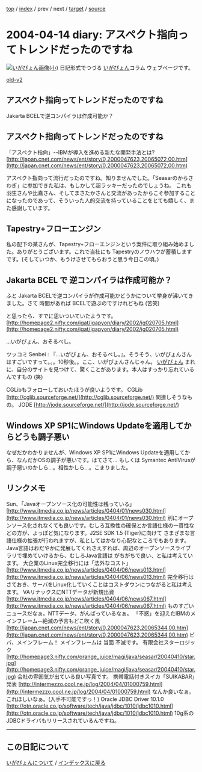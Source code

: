 [top](https://igapyon.github.io/diary/) 
 / [index](https://igapyon.github.io/diary/2004/index.html) 
 / prev 
 / next 
 / [target](https://igapyon.github.io/diary/2004/ig040414.html) 
 / [source](https://github.com/igapyon/diary/blob/gh-pages/2004/ig040414.html.src.md) 

2004-04-14 diary: アスペクト指向ってトレンドだったのですね
=====================================================================================================
[![いがぴょん画像(小)](https://igapyon.github.io/diary/images/iga200306s.jpg "いがぴょん")](https://igapyon.github.io/diary/memo/memoigapyon.html) 日記形式でつづる [いがぴょん](https://igapyon.github.io/diary/memo/memoigapyon.html)コラム ウェブページです。

[old-v2](ig040414-orig.html)

## アスペクト指向ってトレンドだったのですね

Jakarta BCELで逆コンパイラは作成可能か？






## アスペクト指向ってトレンドだったのですね

「アスペクト指向」--IBMが導入を進める新たな開発手法とは?
  [http://japan.cnet.com/news/ent/story/0,2000047623,20065072,00.htm](http://japan.cnet.com/news/ent/story/0,2000047623,20065072,00.htm)


アスペクト指向って流行だったのですね。知りませんでした。「Seasarのからさわぎ」に参加できた私は、もしかして超ラッキーだったのでしょうね。
これも 羽生さんや比嘉さん、そしてまさたかさんと交流があったからこそ参加することになったのであって、そういった人的交流を持っていることをとても嬉しく、また感謝しています。

## Tapestry+フローエンジン


私の配下の某さんが、Tapestry+フローエンジンという案件に取り組み始めました。ありがとうございます。これで当社にも Tapestryのノウハウが蓄積しますです。(そしていつか、もうけさせてもらおうと思う今日この頃。)

## Jakarta BCEL で 逆コンパイラは作成可能か？


ふと Jakarta BCELで逆コンパイラが作成可能かどうかについて挙身が沸いてきました。さて 時間があれば BCELで遊ぶのですけれどもね (苦笑)

と思ったら、すでに思いついていたようです。
[http://homepage2.nifty.com/igat/igapyon/diary/2002/ig020705.html](http://homepage2.nifty.com/igat/igapyon/diary/2002/ig020705.html)


…いがぴょん、おそるべし。

ツッコミ
Senbei : 『…いがぴょん、おそるべし。』。そうそう、いがぴょんさんはすごいですって。。。10秒後。。ここ、いがぴょんさんじゃん。
  [いがぴょん](http://www.igapyon.jp/igapyon/diary/memo/memoigapyon.html) まれに、自分のサイトを見つけて、驚くことがあります。本人はすっかり忘れているんですもの (笑)


CGLibもフォローしておいたほうが良いようです。
CGLib
  [http://cglib.sourceforge.net/](http://cglib.sourceforge.net/)
  関連しそうなもの。
  JODE
  [http://jode.sourceforge.net/](http://jode.sourceforge.net/)


## Windows XP SP1にWindows Updateを適用してからどうも調子悪い


なぜだかわかりませんが、Windows XP SP1にWindows Updateを適用してから、なんだかOSの調子が悪いです。はてさて…
もしくは Symantec AntiVirusが調子悪いのかしら…。相性かしら…。こまりました。

## リンクメモ

Sun、「Javaオープンソース化の可能性は残っている」
  [http://www.itmedia.co.jp/news/articles/0404/01/news030.html](http://www.itmedia.co.jp/news/articles/0404/01/news030.html)
  別にオープンソース化されなくても良いです。むしろ互換性の確保とか言語仕様の一貫性などの方が、よっぽど気になります。J2SE
  SDK 1.5 (Tiger)に向けて さまざまな言語仕様の拡張が行われますが、私としてはかなり心配なところでもあります。Java言語はおだやかに発展してくれさえすれば、周辺のオープンソースライブラリで埋めていけるから、むしろJava言語は
  がちがちで良い、と私は考えています。
  大企業のLinux完全移行には「法外なコスト」
  [http://www.itmedia.co.jp/news/articles/0404/06/news013.html](http://www.itmedia.co.jp/news/articles/0404/06/news013.html)
  完全移行はさておき、サーバをLinux化していくことはコストダウンにつながると私は考えます。
  VAリナックスにNTTデータが新規出資
  [http://www.itmedia.co.jp/news/articles/0404/06/news067.html](http://www.itmedia.co.jp/news/articles/0404/06/news067.html)
  ものすごいニュースだなぁ。NTTデータ、がんばっているなぁ。
  「不惑」を迎えたIBMのメインフレーム--絶滅の予言もどこ吹く風
  [http://japan.cnet.com/news/ent/story/0,2000047623,20065344,00.htm](http://japan.cnet.com/news/ent/story/0,2000047623,20065344,00.htm)
  ビバ、メインフレーム！ メインフレームは 当面 不滅です。
  有限会社スターロジック
  [http://homepage3.nifty.com/orange_juice/magi/java/seasar/20040410/star.jpg](http://homepage3.nifty.com/orange_juice/magi/java/seasar/20040410/star.jpg)
  会社の雰囲気が出ている良い写真です。
  携帯電話付きスイカ「SUIKABAR」発表
  [http://intermezzo.cool.ne.jp/log/2004/04/01000759.html](http://intermezzo.cool.ne.jp/log/2004/04/01000759.html)
  なんか良いなぁ。これほしいなぁ。(入手不可能ですっ！)
  Oracle JDBC Driver 10.1.0 
  [http://otn.oracle.co.jp/software/tech/java/jdbc/1010/jdbc1010.html](http://otn.oracle.co.jp/software/tech/java/jdbc/1010/jdbc1010.html)
  10g系のJDBCドライバもリリースされているんですね。


----------------------------------------------------------------------------------------------------

## この日記について
[いがぴょんについて](https://igapyon.github.io/diary/memo/memoigapyon.html) / [インデックスに戻る](https://igapyon.github.io/diary/idxall.html)
